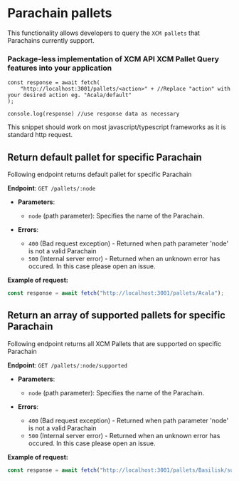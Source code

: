 # Parachain pallets

This functionality allows developers to query the `XCM pallets` that Parachains currently support. 

### Package-less implementation of XCM API XCM Pallet Query features into your application

```JS
const response = await fetch(
    "http://localhost:3001/pallets/<action>" + //Replace "action" with your desired action eg. "Acala/default" 
);

console.log(response) //use response data as necessary
```

This snippet should work on most javascript/typescript frameworks as it is standard http request.

## Return default pallet for specific Parachain
Following endpoint returns default pallet for specific Parachain

**Endpoint**: `GET /pallets/:node`

   - **Parameters**:
     - `node` (path parameter): Specifies the name of the Parachain.

   - **Errors**:
     - `400`  (Bad request exception) - Returned when path parameter 'node' is not a valid Parachain
     - `500`  (Internal server error) - Returned when an unknown error has occured. In this case please open an issue.

**Example of request:**
```js
const response = await fetch("http://localhost:3001/pallets/Acala");
```

## Return an array of supported pallets for specific Parachain
Following endpoint returns all XCM Pallets that are supported on specific Parachain

**Endpoint**: `GET /pallets/:node/supported`

   - **Parameters**:
     - `node` (path parameter): Specifies the name of the Parachain.

   - **Errors**:
     - `400`  (Bad request exception) - Returned when path parameter 'node' is not a valid Parachain
     - `500`  (Internal server error) - Returned when an unknown error has occured. In this case please open an issue.

**Example of request:**
```js
const response = await fetch("http://localhost:3001/pallets/Basilisk/supported");
```
